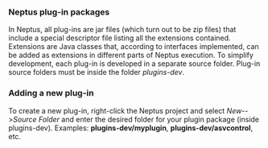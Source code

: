 ### Neptus plug-in packages
In Neptus, all plug-ins are jar files (which turn out to be zip files) that include a special descriptor file listing all the extensions contained. Extensions are Java classes that, according to interfaces implemented, can be added as extensions in different parts of Neptus execution.
To simplify development, each plug-in is developed in a separate source folder. Plug-in source folders must be inside the folder _plugins-dev_.

### Adding a new plug-in
To create a new plug-in, right-click the Neptus project and select _New_-->_Source Folder_ and enter the desired folder for your plugin package (inside plugins-dev). Examples: **plugins-dev/myplugin**, **plugins-dev/asvcontrol**, etc.
